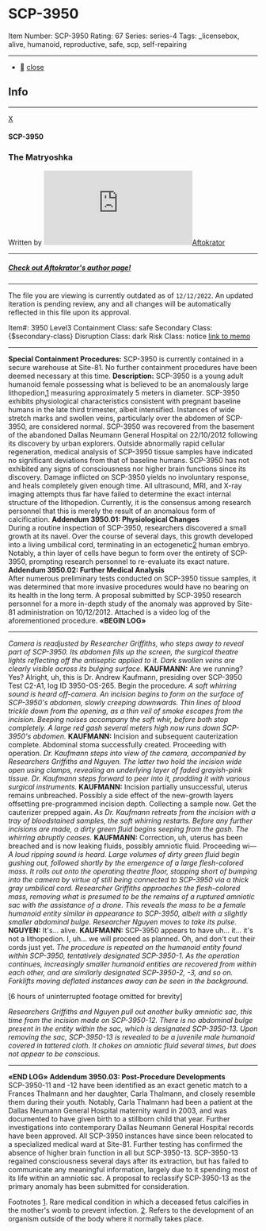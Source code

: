 # SCP-3950
Item Number: SCP-3950
Rating: 67
Series: series-4
Tags: _licensebox, alive, humanoid, reproductive, safe, scp, self-repairing

---

  * [](javascript:;)
[close](javascript:;)
## Info
* * *
[X](javascript:;)
#### SCP-3950
### The Matryoshka
Written by [![Aftokrator](https://www.wikidot.com/avatar.php?userid=2949374&amp;size=small&amp;timestamp=1750204003)](http://www.wikidot.com/user:info/aftokrator)[Aftokrator](http://www.wikidot.com/user:info/aftokrator)
* * *
##### [Check out Aftokrator's author page!](/aftokrator)
* * *

The file you are viewing is currently outdated as of `12/12/2022`. An updated iteration is pending review, any and all changes will be automatically reflected in this file upon its approval.
  

Item#: 3950
Level3
Containment Class:
safe
Secondary Class:
{$secondary-class}
Disruption Class:
dark
Risk Class:
notice
[link to memo](/classification-committee-memo)  

* * *
**Special Containment Procedures:** SCP-3950 is currently contained in a secure warehouse at Site-81. No further containment procedures have been deemed necessary at this time.
**Description:** SCP-3950 is a young adult humanoid female possessing what is believed to be an anomalously large lithopedion,[1](javascript:;) measuring approximately 5 meters in diameter. SCP-3950 exhibits physiological characteristics consistent with pregnant baseline humans in the late third trimester, albeit intensified. Instances of wide stretch marks and swollen veins, particularly over the abdomen of SCP-3950, are considered normal.
SCP-3950 was recovered from the basement of the abandoned Dallas Neumann General Hospital on 22/10/2012 following its discovery by urban explorers.
Outside abnormally rapid cellular regeneration, medical analysis of SCP-3950 tissue samples have indicated no significant deviations from that of baseline humans. SCP-3950 has not exhibited any signs of consciousness nor higher brain functions since its discovery. Damage inflicted on SCP-3950 yields no involuntary response, and heals completely given enough time.
All ultrasound, MRI, and X-ray imaging attempts thus far have failed to determine the exact internal structure of the lithopedion. Currently, it is the consensus among research personnel that this is merely the result of an anomalous form of calcification.
**Addendum 3950.01: Physiological Changes**  
During a routine inspection of SCP-3950, researchers discovered a small growth at its navel. Over the course of several days, this growth developed into a living umbilical cord, terminating in an ectogenetic[2](javascript:;) human embryo. Notably, a thin layer of cells have begun to form over the entirety of SCP-3950, prompting research personnel to re-evaluate its exact nature.
**Addendum 3950.02: Further Medical Analysis**  
After numerous preliminary tests conducted on SCP-3950 tissue samples, it was determined that more invasive procedures would have no bearing on its health in the long term. A proposal submitted by SCP-3950 research personnel for a more in-depth study of the anomaly was approved by Site-81 administration on 10/12/2012. Attached is a video log of the aforementioned procedure.
**«BEGIN LOG»**
* * *
_Camera is readjusted by Researcher Griffiths, who steps away to reveal part of SCP-3950. Its abdomen fills up the screen, the surgical theatre lights reflecting off the antiseptic applied to it. Dark swollen veins are clearly visible across its bulging surface._
**KAUFMANN:** Are we running? Yes? Alright, uh, this is Dr. Andrew Kaufmann, presiding over SCP-3950 Test C2-A1, log ID 3950-OS-265. Begin the procedure.
_A soft whirring sound is heard off-camera. An incision begins to form on the surface of SCP-3950's abdomen, slowly creeping downwards. Thin lines of blood trickle down from the opening, as a thin veil of smoke escapes from the incision. Beeping noises accompany the soft whir, before both stop completely. A large red gash several meters high now runs down SCP-3950's abdomen._
**KAUFMANN:** Incision and subsequent cauterization complete. Abdominal stoma successfully created. Proceeding with operation.
_Dr. Kaufmann steps into view of the camera, accompanied by Researchers Griffiths and Nguyen. The latter two hold the incision wide open using clamps, revealing an underlying layer of faded grayish-pink tissue. Dr. Kaufmann steps forward to peer into it, prodding it with various surgical instruments._
**KAUFMANN:** Incision partially unsuccessful, uterus remains unbreached. Possibly a side effect of the new-growth layers offsetting pre-programmed incision depth. Collecting a sample now. Get the cauterizer prepped again.
_As Dr. Kaufmann retreats from the incision with a tray of bloodstained samples, the soft whirring restarts. Before any further incisions are made, a dirty green fluid begins seeping from the gash. The whirring abruptly ceases._
**KAUFMANN:** Correction, uh, uterus has been breached and is now leaking fluids, possibly amniotic fluid. Proceeding wi—
_A loud ripping sound is heard. Large volumes of dirty green fluid begin gushing out, followed shortly by the emergence of a large flesh-colored mass. It rolls out onto the operating theatre floor, stopping short of bumping into the camera by virtue of still being connected to SCP-3950 via a thick gray umbilical cord._
_Researcher Griffiths approaches the flesh-colored mass, removing what is presumed to be the remains of a ruptured amniotic sac with the assistance of a drone. This reveals the mass to be a female humanoid entity similar in appearance to SCP-3950, albeit with a slightly smaller abdominal bulge. Researcher Nguyen moves to take its pulse._
**NGUYEN:** It's… alive.
**KAUFMANN:** SCP-3950 appears to have uh… it… it's not a lithopedion. I, uh… we will proceed as planned. Oh, and don't cut their cords just yet.
_The procedure is repeated on the humanoid entity found within SCP-3950, tentatively designated SCP-3950-1. As the operation continues, increasingly smaller humanoid entities are recovered from within each other, and are similarly designated SCP-3950-2, -3, and so on. Forklifts moving deflated instances away can be seen in the background._  

  
  
[6 hours of uninterrupted footage omitted for brevity]  
  

  
_Researchers Griffiths and Nguyen pull out another bulky amniotic sac, this time from the incision made on SCP-3950-12. There is no abdominal bulge present in the entity within the sac, which is designated SCP-3950-13. Upon removing the sac, SCP-3950-13 is revealed to be a juvenile male humanoid covered in tattered cloth. It chokes on amniotic fluid several times, but does not appear to be conscious._
* * *
**«END LOG»**
**Addendum 3950.03: Post-Procedure Developments**  
SCP-3950-11 and -12 have been identified as an exact genetic match to a Frances Thalmann and her daughter, Carla Thalmann, and closely resemble them during their youth. Notably, Carla Thalmann had been a patient at the Dallas Neumann General Hospital maternity ward in 2003, and was documented to have given birth to a stillborn child that year. Further investigations into contemporary Dallas Neumann General Hospital records have been approved.
All SCP-3950 instances have since been relocated to a specialized medical ward at Site-81. Further testing has confirmed the absence of higher brain function in all but SCP-3950-13. SCP-3950-13 regained consciousness several days after its extraction, but has failed to communicate any meaningful information, largely due to it spending most of its life within an amniotic sac. A proposal to reclassify SCP-3950-13 as the primary anomaly has been submitted for consideration.  
  

Footnotes
[1](javascript:;). Rare medical condition in which a deceased fetus calcifies in the mother's womb to prevent infection.
[2](javascript:;). Refers to the development of an organism outside of the body where it normally takes place.